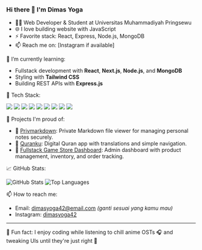 ### Hi there 👋 I'm Dimas Yoga

- 🧑‍💻 Web Developer & Student at Universitas Muhammadiyah Pringsewu
- 🌐 I love building website with JavaScript
- ⚡ Favorite stack: React, Express, Node.js, MongoDB
- 📫 Reach me on: [Instagram if available]
  
🌱 I’m currently learning:
- Fullstack development with **React**, **Next.js**, **Node.js**, and **MongoDB**
- Styling with **Tailwind CSS**
- Building REST APIs with **Express.js**

🚀 Tech Stack:
<p>
  <img src="https://img.shields.io/badge/HTML5-E34F26?style=for-the-badge&logo=html5&logoColor=white"/>
  <img src="https://img.shields.io/badge/CSS3-1572B6?style=for-the-badge&logo=css3&logoColor=white"/>
  <img src="https://img.shields.io/badge/JavaScript-F7DF1E?style=for-the-badge&logo=javascript&logoColor=black"/>
  <img src="https://img.shields.io/badge/React-20232A?style=for-the-badge&logo=react&logoColor=61DAFB"/>
  <img src="https://img.shields.io/badge/Next.js-000000?style=for-the-badge&logo=nextdotjs&logoColor=white"/>
  <img src="https://img.shields.io/badge/Node.js-339933?style=for-the-badge&logo=nodedotjs&logoColor=white"/>
  <img src="https://img.shields.io/badge/Express.js-404D59?style=for-the-badge"/>
  <img src="https://img.shields.io/badge/MongoDB-4EA94B?style=for-the-badge&logo=mongodb&logoColor=white"/>
  <img src="https://img.shields.io/badge/Tailwind_CSS-38B2AC?style=for-the-badge&logo=tailwind-css&logoColor=white"/>
</p>

🔭 Projects I'm proud of:
- 📝 [Privmarkdown](https://github.com/dimasyoga42/privmarkdown): Private Markdown file viewer for managing personal notes securely.
- 📖 [Quranku](https://github.com/dimasyoga42/Quranku): Digital Quran app with translations and simple navigation.
- 🛒 [Fullstack Game Store Dashboard](https://github.com/dimasyoga42/fullstack-store-dashboard): Admin dashboard with product management, inventory, and order tracking.

📈 GitHub Stats:
<p>
  <img src="https://github-readme-stats.vercel.app/api?username=dimasyoga42&show_icons=true&theme=github_dark&hide=issues" alt="GitHub Stats"/>
  <img src="https://github-readme-stats.vercel.app/api/top-langs/?username=dimasyoga42&layout=compact&theme=github_dark" alt="Top Languages"/>
</p>

📫 How to reach me:
- Email: dimasyoga42@email.com *(ganti sesuai yang kamu mau)*
- Instagram: [dimasyoga42](https://www.instagram.com/dimasyoga_42/) 

---

🧠 Fun fact: I enjoy coding while listening to chill anime OSTs 🎧 and tweaking UIs until they're just right 🎨
